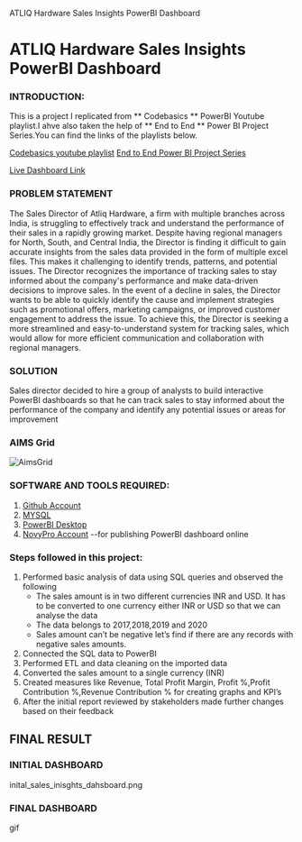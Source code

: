 ATLIQ Hardware Sales Insights PowerBI Dashboard
# ATLIQ Hardware Sales Insights PowerBI Dashboard
### INTRODUCTION:
This is a project I replicated from ** Codebasics ** PowerBI Youtube playlist.I ahve also taken the help of ** End to End ** Power BI Project Series.You can find the links of the playlists below.

[Codebasics youtube playlist](https://www.youtube.com/playlist?list=PLeo1K3hjS3uva8pk1FI3iK9kCOKQdz1I9)
[End to End Power BI Project Series](https://www.youtube.com/playlist?list=PLI0saxAvhd_MSvNrl1F70cJKIlwolI2DO)

[Live Dashboard Link](https://app.powerbi.com/view?r=eyJrIjoiMmJmMzRjYjgtOTZhNy00ZGVkLTg2YjEtZTY0MDcxMDM3ZGRiIiwidCI6ImRmODY3OWNkLWE4MGUtNDVkOC05OWFjLWM4M2VkN2ZmOTVhMCJ9&pageName=ReportSection40e6fb4b5493ba29ec91)

### PROBLEM STATEMENT
The Sales Director of Atliq Hardware, a firm with multiple branches across India, is struggling to effectively track and understand the performance of their sales in a rapidly growing market. Despite having regional managers for North, South, and Central India, the Director is finding it difficult to gain accurate insights from the sales data provided in the form of multiple excel files. This makes it challenging to identify trends, patterns, and potential issues. The Director recognizes the importance of tracking sales to stay informed about the company's performance and make data-driven decisions to improve sales. In the event of a decline in sales, the Director wants to be able to quickly identify the cause and implement strategies such as promotional offers, marketing campaigns, or improved customer engagement to address the issue. To achieve this, the Director is seeking a more streamlined and easy-to-understand system for tracking sales, which would allow for more efficient communication and collaboration with regional managers.

### SOLUTION
Sales director decided to hire a group of analysts to build interactive PowerBI dashboards so that he can track sales to stay informed about the performance of the company and identify any potential issues or areas for improvement

### AIMS Grid

![AimsGrid](https://user-images.githubusercontent.com/94373476/212470596-fa5eba7e-1c36-4bb8-8b8b-cd1498592473.png)

### SOFTWARE AND TOOLS REQUIRED:

1. [Github Account](https://github.com)
2. [MYSQL](https://www.mysql.com/downloads/)
3. [PowerBI Desktop](https://www.microsoft.com/en-us/download/details.aspx?id=58494)
4. [NovyPro Account](https://www.novypro.com/)  --for publishing PowerBI dashboard online

### Steps followed in this project:
1.	Performed basic analysis of data using SQL queries and observed the following
    *	The sales amount is in two different currencies INR and USD. It has to be converted to one currency either INR or USD so that we can analyse the data
    *	The data belongs to 2017,2018,2019 and 2020 
    * 	Sales amount can’t be negative let’s find if there are any records with negative sales amounts.
2.	Connected the SQL data to PowerBI 
3.	Performed ETL and data cleaning on the imported data
4.	Converted the sales amount to a single currency (INR)
5.	Created measures like Revenue, Total Profit Margin, Profit %,Profit Contribution %,Revenue Contribution % for creating graphs and KPI’s
6.	After the initial report reviewed by stakeholders made further changes based on their feedback

## FINAL RESULT

### INITIAL DASHBOARD
inital_sales_inisghts_dahsboard.png

### FINAL DASHBOARD 
gif
